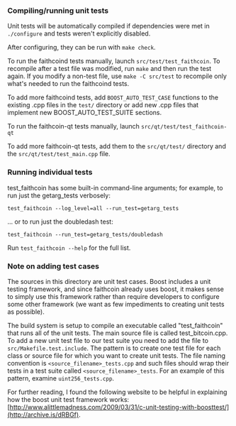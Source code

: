 ### Compiling/running unit tests

Unit tests will be automatically compiled if dependencies were met in `./configure`
and tests weren't explicitly disabled.

After configuring, they can be run with `make check`.

To run the faithcoind tests manually, launch `src/test/test_faithcoin`. To recompile
after a test file was modified, run `make` and then run the test again. If you
modify a non-test file, use `make -C src/test` to recompile only what's needed
to run the faithcoind tests.

To add more faithcoind tests, add `BOOST_AUTO_TEST_CASE` functions to the existing
.cpp files in the `test/` directory or add new .cpp files that
implement new BOOST_AUTO_TEST_SUITE sections.

To run the faithcoin-qt tests manually, launch `src/qt/test/test_faithcoin-qt`

To add more faithcoin-qt tests, add them to the `src/qt/test/` directory and
the `src/qt/test/test_main.cpp` file.

### Running individual tests

test_faithcoin has some built-in command-line arguments; for
example, to run just the getarg_tests verbosely:

    test_faithcoin --log_level=all --run_test=getarg_tests

... or to run just the doubledash test:

    test_faithcoin --run_test=getarg_tests/doubledash

Run `test_faithcoin --help` for the full list.

### Note on adding test cases

The sources in this directory are unit test cases.  Boost includes a
unit testing framework, and since faithcoin already uses boost, it makes
sense to simply use this framework rather than require developers to
configure some other framework (we want as few impediments to creating
unit tests as possible).

The build system is setup to compile an executable called "test_faithcoin"
that runs all of the unit tests.  The main source file is called
test_bitcoin.cpp. To add a new unit test file to our test suite you need
to add the file to `src/Makefile.test.include`. The pattern is to create
one test file for each class or source file for which you want to create
unit tests.  The file naming convention is `<source_filename>_tests.cpp`
and such files should wrap their tests in a test suite
called `<source_filename>_tests`. For an example of this pattern,
examine `uint256_tests.cpp`.

For further reading, I found the following website to be helpful in
explaining how the boost unit test framework works:
[http://www.alittlemadness.com/2009/03/31/c-unit-testing-with-boosttest/](http://archive.is/dRBGf).
